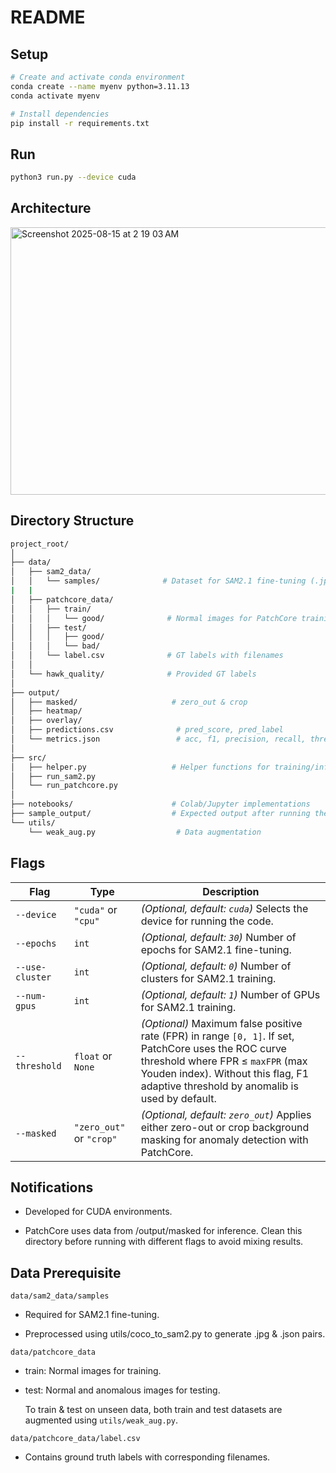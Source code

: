# README

## Setup

```bash
# Create and activate conda environment
conda create --name myenv python=3.11.13
conda activate myenv

# Install dependencies
pip install -r requirements.txt
```

## Run
```bash
python3 run.py --device cuda
```
## Architecture
<img width="983" height="428" alt="Screenshot 2025-08-15 at 2 19 03 AM" src="https://github.com/user-attachments/assets/9bba14cc-3586-4535-a02d-1f7d0253c8fb" />


## Directory Structure

```bash
project_root/
│
├── data/
│   ├── sam2_data/
│   │   └── samples/              # Dataset for SAM2.1 fine-tuning (.jpg & .json pairs)
|   |
│   ├── patchcore_data/
│   │   ├── train/
│   │   │   └── good/              # Normal images for PatchCore training
│   │   ├── test/
│   │   │   ├── good/             
│   │   │   └── bad/             
│   │   └── label.csv              # GT labels with filenames
│   │
│   └── hawk_quality/              # Provided GT labels 
│
├── output/
│   ├── masked/                     # zero_out & crop
│   ├── heatmap/                    
│   ├── overlay/            
│   ├── predictions.csv              # pred_score, pred_label
│   └── metrics.json                 # acc, f1, precision, recall, threshold type
│
├── src/
│   ├── helper.py                   # Helper functions for training/inference
│   ├── run_sam2.py                
│   └── run_patchcore.py           
│
├── notebooks/                      # Colab/Jupyter implementations
├── sample_output/                  # Expected output after running the code
└── utils/                          
    └── weak_aug.py                  # Data augmentation

```


## Flags
| Flag            | Type                     | Description                                                                                                                                                                                                                        |
| --------------- | ------------------------ | ---------------------------------------------------------------------------------------------------------------------------------------------------------------------------------------------------------------------------------- |
| `--device`      | `"cuda"` or `"cpu"`      | *(Optional, default: `cuda`)* Selects the device for running the code.                                                                                                                                                             |
| `--epochs`      | `int`                    | *(Optional, default: `30`)* Number of epochs for SAM2.1 fine-tuning.                                                                                                                                                               |
| `--use-cluster` | `int`                    | *(Optional, default: `0`)* Number of clusters for SAM2.1 training.                                                                                                                                                                 |
| `--num-gpus`    | `int`                    | *(Optional, default: `1`)* Number of GPUs for SAM2.1 training.                                                                                                                                                                     |
| `--threshold`    | `float` or `None`        | *(Optional)* Maximum false positive rate (FPR) in range `[0, 1]`. If set, PatchCore uses the ROC curve threshold where FPR ≤ `maxFPR` (max Youden index). Without this flag, F1 adaptive threshold by anomalib is used by default. |
| `--masked`      | `"zero_out"` or `"crop"` | *(Optional, default: `zero_out`)* Applies either zero-out or crop background masking for anomaly detection with PatchCore.                                                                                                         |


## Notifications
- Developed for CUDA environments.

- PatchCore uses data from /output/masked for inference.
Clean this directory before running with different flags to avoid mixing results.

## Data Prerequisite
`data/sam2_data/samples`

- Required for SAM2.1 fine-tuning.

- Preprocessed using utils/coco_to_sam2.py to generate .jpg & .json pairs.

`data/patchcore_data`

- train: Normal images for training.

- test: Normal and anomalous images for testing.

  To train & test on unseen data, both train and test datasets are augmented using `utils/weak_aug.py`.

`data/patchcore_data/label.csv`

- Contains ground truth labels with corresponding filenames.




